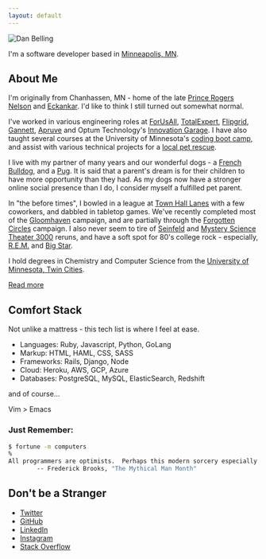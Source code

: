 ```yaml
---
layout: default
---
```


![Dan Belling](https://en.gravatar.com/userimage/98488740/fe9eb6e5003cf059795d5dc5251297c6.jpg?size=200)

I'm a software developer based in [Minneapolis, MN](https://www.minneapolismn.gov/).

## About Me

I'm originally from Chanhassen, MN - home of the late [Prince Rogers Nelson](https://en.wikipedia.org/wiki/Prince_(musician)) and [Eckankar](https://en.wikipedia.org/wiki/Eckankar). I'd like to think I still turned out somewhat normal.

I've worked in various engineering roles at [ForUsAll](https://www.forusall.com), [TotalExpert](https://totalexpert.com/), [Flipgrid](https://info.flipgrid.com), [Gannett](https://www.gannett.com/), [Apruve](https://www.apruve.com) and Optum Technology's [Innovation Garage](http://www.thegarage.us). I have also taught several courses at the University of Minnesota's [coding boot camp](https://bootcamp.umn.edu/coding/), and assist with various technical projects for a [local pet rescue](https://www.therescuepack.org/).

I live with my partner of many years and our wonderful dogs - a [French Bulldog](https://www.instagram.com/faechunkymonkeythefrenchie/), and a [Pug](https://www.instagram.com/vivi_the_pug/). It is said that a parent's dream is for their children to have more opportunity than they had. As my dogs now have a stronger online social presence than I do, I consider myself a fulfilled pet parent.

In "the before times", I bowled in a league at [Town Hall Lanes](http://www.thlanes.com/) with a few coworkers, and dabbled in tabletop games. We've recently completed most of the [Gloomhaven](http://www.cephalofair.com/gloomhaven) campaign, and are partially through the [Forgotten Circles](https://cephalofair.com/collections/board-games/products/gloomhaven-forgotten-circles) campaign. I also never seem to tire of [Seinfeld](https://www.imdb.com/title/tt0098904/) and [Mystery Science Theater 3000](https://www.imdb.com/title/tt0094517/) reruns, and have a soft spot for 80's college rock - especially, [R.E.M.](https://remhq.com/) and [Big Star](https://www.npr.org/templates/story/story.php?storyId=123270136).

I hold degrees in Chemistry and Computer Science from the [University of Minnesota, Twin Cities](http://twin-cities.umn.edu).

[Read more](https://voyageminnesota.com/interview/rising-stars-meet-dan-belling-of-saint-louis-park/)

## Comfort Stack

Not unlike a mattress - this tech list is where I feel at ease.

* Languages: Ruby, Javascript, Python, GoLang
* Markup: HTML, HAML, CSS, SASS
* Frameworks: Rails, Django, Node
* Cloud: Heroku, AWS, GCP, Azure
* Databases: PostgreSQL, MySQL, ElasticSearch, Redshift

and of course...

Vim > Emacs

### Just Remember:

~~~bash
$ fortune -m computers
%
All programmers are optimists.  Perhaps this modern sorcery especially attracts those who believe in happy endings and fairy godmothers.  Perhaps the hundreds of nitty frustrations drive away all but those who habitually focus on the end goal.  Perhaps it is merely that computers are young, programmers are younger, and the young are always optimists.  But however the selection process works, the result is indisputable: "This time it will surely run," or "I just found the last bug."
		-- Frederick Brooks, "The Mythical Man Month"
~~~

## Don't be a Stranger

* [Twitter](http://twitter.com/dan__irl__)
* [GitHub](http://github.com/dbelling)
* [LinkedIn](https://linkedin.com/in/danbelling)
* [Instagram](https://instagram.com/danbelling)
* [Stack Overflow](https://stackoverflow.com/users/4557209/danbelling)
